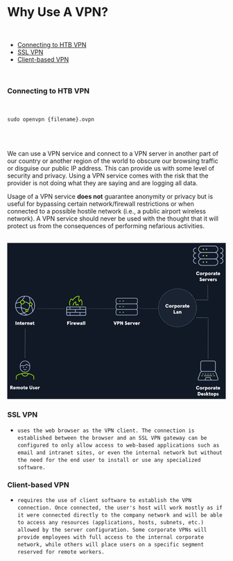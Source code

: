 # Why Use A VPN?

<br>

- [Connecting to HTB VPN](#connecting-to-htb-vpn)
- [SSL VPN](#ssl-vpn)
- [Client-based VPN](#client-based-vpn)

<br>

### Connecting to HTB VPN
<br>

```diff
sudo openvpn {filename}.ovpn
```
<br>
<br>

We can use a VPN service and connect to a VPN server in another part of our country or another region of the world to obscure our browsing traffic or disguise our public IP address. This can provide us with some level of security and privacy. Using a VPN service comes with the risk that the provider is not doing what they are saying and are logging all data. 

Usage of a VPN service **does not** guarantee anonymity or privacy but is useful for bypassing certain network/firewall restrictions or when connected to a possible hostile network (i.e., a public airport wireless network). A VPN service should never be used with the thought that it will protect us from the consequences of performing nefarious activities.

<br>

<img src="img/vpn_diagram.png">

<br>

### SSL VPN
- `uses the web browser as the VPN client. The connection is established between the browser and an SSL VPN gateway can be configured to only allow access to web-based applications such as email and intranet sites, or even the internal network but without the need for the end user to install or use any specialized software.` 

### Client-based VPN 
- `requires the use of client software to establish the VPN connection. Once connected, the user's host will work mostly as if it were connected directly to the company network and will be able to access any resources (applications, hosts, subnets, etc.) allowed by the server configuration. Some corporate VPNs will provide employees with full access to the internal corporate network, while others will place users on a specific segment reserved for remote workers.`
